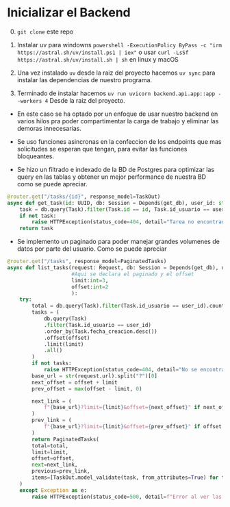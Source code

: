 # Inicializar el Backend
0. `git clone` este repo

1. Instalar uv para windowns `powershell -ExecutionPolicy ByPass -c "irm https://astral.sh/uv/install.ps1 | iex"` o usar `curl -LsSf https://astral.sh/uv/install.sh | sh` en linux y macOS

2. Una vez instalado `uv` desde la raiz del proyecto hacemos `uv sync` para instalar las dependencias de nuestro programa.

3. Terminado de instalar hacemos `uv run uvicorn backend.api.app::app --workers 4` Desde la raiz del proyecto. 

* En este caso se ha optado por un enfoque de usar nuestro backend en varios hilos pra poder compartimentar la carga de trabajo y eliminar las demoras innecesarias.

* Se uso funciones asincronas en la confeccion de los endpoints que mas solicitudes se esperan que tengan, para evitar las funciones bloqueantes.

* Se hizo un filtrado e indexado de la BD de Postgres para optimizar las query en las tablas y obtener un mejor performance de nuestra BD como se puede apreciar.

```py
@router.get("/tasks/{id}", response_model=TaskOut)
async def get_task(id: UUID, db: Session = Depends(get_db), user_id: str = Depends(get_current_user_id)):
    task = db.query(Task).filter(Task.id == id, Task.id_usuario == user_id).first()
    if not task:
        raise HTTPException(status_code=404, detail="Tarea no encontrada")
    return task
```

* Se implemento un paginado para poder manejar grandes volumenes de datos por parte del usuario. Como se puede apreciar

```py
@router.get("/tasks", response_model=PaginatedTasks)
async def list_tasks(request: Request, db: Session = Depends(get_db), user_id: str = Depends(get_current_user_id),
                     #Aqui se declara el paginado y el offset
                     limit:int=3,
                     offset:int=2
                     ):
    try:
        total = db.query(Task).filter(Task.id_usuario == user_id).count()
        tasks = (
            db.query(Task)
            .filter(Task.id_usuario == user_id)
            .order_by(Task.fecha_creacion.desc())
            .offset(offset)
            .limit(limit)
            .all()
        )
        if not tasks:
            raise HTTPException(status_code=404, detail="No se encontraron tareas para este usuario")
        base_url = str(request.url).split("?")[0]
        next_offset = offset + limit
        prev_offset = max(offset - limit, 0)

        next_link = (
            f"{base_url}?limit={limit}&offset={next_offset}" if next_offset < total else None
        )
        prev_link = (
            f"{base_url}?limit={limit}&offset={prev_offset}" if offset > 0 else None
        )
        return PaginatedTasks(
        total=total,
        limit=limit,
        offset=offset,
        next=next_link,
        previous=prev_link,
        items=[TaskOut.model_validate(task, from_attributes=True) for task in tasks]
    )
    except Exception as e:
        raise HTTPException(status_code=500, detail=f"Error al ver las tareas: {e}")
        

```